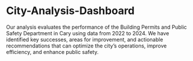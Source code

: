 # City-Analysis-Dashboard
Our analysis evaluates the performance of the Building Permits and Public Safety Department in Cary using data from 2022 to 2024. We have identified key successes, areas for improvement, and actionable recommendations that can optimize the city’s operations, improve efficiency, and enhance public safety.
